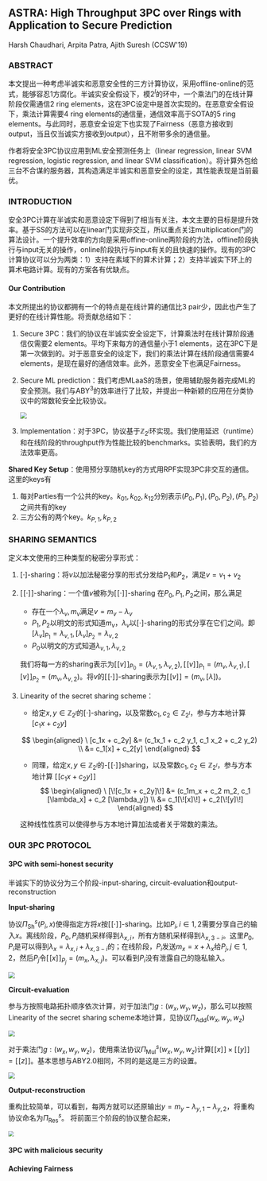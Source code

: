 ## ASTRA: High Throughput 3PC over Rings with Application to Secure Prediction

Harsh Chaudhari, Arpita Patra, Ajith Suresh (CCSW'19)

### ABSTRACT 

本文提出一种考虑半诚实和恶意安全性的三方计算协议，采用offline-online的范式，能够容忍1方腐化。半诚实安全假设下，模$2^l$的环中，一个乘法门的在线计算阶段仅需通信2 ring elements，这在3PC设定中是首次实现的。在恶意安全假设下，乘法计算需要4 ring elements的通信量，通信效率高于SOTA的5 ring elements。与此同时，恶意安全设定下也实现了Fairness（恶意方接收到output，当且仅当诚实方接收到output），且不附带多余的通信量。

作者将安全3PC协议应用到ML安全预测任务上（linear regression, linear SVM regression, logistic regression, and linear SVM classification）。将计算外包给三台不合谋的服务器，其构造满足半诚实和恶意安全的设定，其性能表现是当前最优。

### INTRODUCTION

安全3PC计算在半诚实和恶意设定下得到了相当有关注，本文主要的目标是提升效率。基于SS的方法可以在linear门实现非交互，所以重点关注multiplication门的算法设计。一个提升效率的方向是采用offine-online两阶段的方法，offline阶段执行与input无关的操作，online阶段执行与input有关的且快速的操作。现有的3PC计算协议可以分为两类：1）支持在素域下的算术计算；2）支持半诚实下环上的算术电路计算。现有的方案各有优缺点。

#### Our Contribution

本文所提出的协议都拥有一个的特点是在线计算的通信比3 pair少，因此也产生了更好的在线计算性能。将贡献总结如下：

1. Secure 3PC：我们的协议在半诚实安全设定下，计算乘法时在线计算阶段通信仅需要2 elements。平均下来每方的通信量小于1 elements，这在3PC下是第一次做到的。对于恶意安全的设定下，我们的乘法计算在线阶段通信需要4 elements，是现在最好的通信效率。此外，恶意安全下也满足Fairness。

2. Secure ML prediction：我们考虑MLaaS的场景，使用辅助服务器完成ML的安全预测。我们与ABY$^3$的效率进行了比较，并提出一种新颖的应用在分类协议中的常数轮安全比较协议。

   <img src="/home/karrylee/Learning_Note/Paper/ASTRA:High-Throughput-3PC-over-Rings-with-Application-to-Secure-Prediction/pic/1.png" style="zoom:80%;" />

3. Implementation：对于3PC，协议基于$\mathbb{Z}_{2^l}$环实现。我们使用延迟（runtime）和在线阶段的throughput作为性能比较的benchmarks。实验表明，我们的方法效率更高。

**Shared Key Setup**：使用预分享随机key的方式用RPF实现3PC非交互的通信。这里的keys有

1. 每对Parties有一个公共的key。$k_{01},k_{02},k_{12}$分别表示$(P_0, P_1),(P_0, P_2),(P_1, P_2)$之间共有的key
2. 三方公有的两个key。$k_{P, 1},k_{P, 2}$

### SHARING SEMANTICS

定义本文使用的三种类型的秘密分享形式：

1. $[\cdot]$-sharing：将$v$以加法秘密分享的形式分发给$P_1$和$P_2$，满足$v = v_1 + v_2$

2. $[\![\cdot]\!]$-sharing：一个值$v$被称为$[\![\cdot]\!]$-sharing 在$P_0,P_1,P_2$之间，那么满足

   - 存在一个$\lambda_v,m_v$满足$v = m_v - \lambda_v$
   - $P_1,P_2$以明文的形式知道$m_v$，$\lambda_v$以$[\cdot]$-sharing的形式分享在它们之间。即$[\lambda_v]_{P_1} = \lambda_{v,1},[\lambda_v]_{P_2} = \lambda_{v,2}$
   - $P_0$以明文的方式知道$\lambda_{v,1},\lambda_{v,2}$

   我们将每一方的sharing表示为$[\![v]\!]_{P_0} = (\lambda_{v,1}, \lambda_{v,2}), [\![v]\!]_{P_1} = (m_{v}, \lambda_{v,1}), [\![v]\!]_{P_2} = (m_{v}, \lambda_{v,2})$。将$v$的$[\![\cdot]\!]$-sharing表示为$[\![v ]\!] = (m_v, [\lambda])$。

3. Linearity of the secret sharing scheme：

   - 给定$x,y\in \mathbb{Z}_{2^l}$的$[\cdot]$-sharing，以及常数$c_1,c_2\in \mathbb{Z}_{2^l}$，参与方本地计算 $[c_1x + c_2 y]$

   $$
   \begin{aligned}
   \  [c_1x + c_2y] &= (c_1x_1 + c_2 y_1, c_1 x_2 + c_2 y_2) \\
   &= c_1[x] + c_2[y]
   \end{aligned}
   $$

   - 同理，给定$x,y\in \mathbb{Z}_{2^l}$的-$[\![\cdot]\!]$sharing，以及常数$c_1,c_2\in \mathbb{Z}_{2^l}$，参与方本地计算 $[\![c_1x + c_2 y]\!]$
     $$
     \begin{aligned}
     \  [\![c_1x + c_2y]\!] &= (c_1m_x + c_2 m_2, c_1 [\lambda_x] + c_2 [\lambda_y]) \\
     &= c_1[\![x]\!] + c_2[\![y]\!]
     \end{aligned}
     $$

   这种线性性质可以使得参与方本地计算加法或者关于常数的乘法。

### OUR 3PC PROTOCOL

#### 3PC with semi-honest security

半诚实下的协议分为三个阶段-input-sharing, circuit-evaluation和output-reconstruction 

**Input-sharing**

协议$\Pi_{\mathrm{Sh}}^s(P_i, x)$使得指定方将$x$按$[\![\cdot]\!]$-sharing。比如$P_i,i\in {1,2}$需要分享自己的输入$x$。离线阶段，$P_0,P_i$随机采样得到$\lambda_{x,i}$，所有方随机采样得到$\lambda_{x,3-i}$。这里$P_0,P_i$是可以得到$\lambda_x = \lambda_{x,i} + \lambda_{x,3-i}$的；在线阶段，$P_i$发送$m_x = x + \lambda_x$给$P_{j},j\in {1,2}$，然后$P_j$令$[\![x]\!]_{P_j} = (m_x, \lambda_{x,j})$。可以看到$P_i$没有泄露自己的隐私输入。

<img src="/home/karrylee/Learning_Note/Paper/ASTRA:High-Throughput-3PC-over-Rings-with-Application-to-Secure-Prediction/pic/3.png" style="zoom:80%;" />

**Circuit-evaluation**

参与方按照电路拓扑顺序依次计算，对于加法门$g:(w_x,w_y,w_z)$，那么可以按照Linearity of the secret sharing scheme本地计算，见协议$\Pi_{\mathrm{Add}}(w_x,w_y,w_z)$

<img src="/home/karrylee/Learning_Note/Paper/ASTRA:High-Throughput-3PC-over-Rings-with-Application-to-Secure-Prediction/pic/4.png" style="zoom:80%;" />

对于乘法门$g:(w_x,w_y,w_z)$，使用乘法协议$\Pi_{\mathrm{Mul}}^s(w_x,w_y,w_z)$计算$[\![x]\!]\times [\![y]\!] = [\![z]\!]$。基本思想与ABY2.0相同，不同的是这是三方的设置。

<img src="/home/karrylee/Learning_Note/Paper/ASTRA:High-Throughput-3PC-over-Rings-with-Application-to-Secure-Prediction/pic/5.png" style="zoom:80%;" />

**Output-reconstruction**

重构比较简单，可以看到，每两方就可以还原输出$y = m_y - \lambda_{y,1} - \lambda_{y, 2}$，将重构协议命名为$\Pi_{\mathrm{Res}}^s$。 将前面三个阶段的协议整合起来，

<img src="/home/karrylee/Learning_Note/Paper/ASTRA:High-Throughput-3PC-over-Rings-with-Application-to-Secure-Prediction/pic/6.png" style="zoom:67%;" />

#### 3PC with malicious security

#### Achieving Fairness

